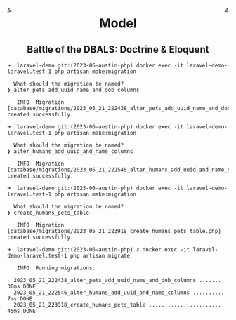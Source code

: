 <div style="float: right;">

[>](./model-2.2.md)

</div>
<div style="float: left;">

[<](./model-2.md)

</div>

<center>

Model
=====

Battle of the DBALS: Doctrine & Eloquent
----------------------------------------

</center>

```
➜  laravel-demo git:(2023-06-austin-php) docker exec -it laravel-demo-laravel.test-1 php artisan make:migration

  What should the migration be named?
❯ alter_pets_add_uuid_name_and_dob_columns

   INFO  Migration [database/migrations/2023_05_21_222438_alter_pets_add_uuid_name_and_dob_columns.php] created successfully.

➜  laravel-demo git:(2023-06-austin-php) docker exec -it laravel-demo-laravel.test-1 php artisan make:migration

  What should the migration be named?
❯ alter_humans_add_uuid_and_name_columns

   INFO  Migration [database/migrations/2023_05_21_222546_alter_humans_add_uuid_and_name_columns.php] created successfully.

➜  laravel-demo git:(2023-06-austin-php) docker exec -it laravel-demo-laravel.test-1 php artisan make:migration

  What should the migration be named?
❯ create_humans_pets_table

   INFO  Migration [database/migrations/2023_05_21_223918_create_humans_pets_table.php] created successfully.

➜  laravel-demo git:(2023-06-austin-php) ✗ docker exec -it laravel-demo-laravel.test-1 php artisan migrate

   INFO  Running migrations.

  2023_05_21_222438_alter_pets_add_uuid_name_and_dob_columns ....... 30ms DONE
  2023_05_21_222546_alter_humans_add_uuid_and_name_columns .......... 7ms DONE
  2023_05_21_223918_create_humans_pets_table ....................... 45ms DONE
```
